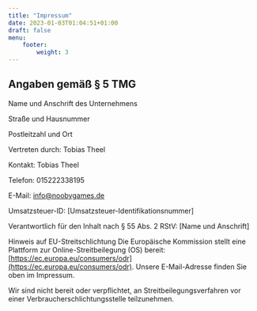 ```yaml
---
title: "Impressum"
date: 2023-01-03T01:04:51+01:00
draft: false
menu:
    footer:
        weight: 3
---
```


## Angaben gemäß § 5 TMG

Name und Anschrift des Unternehmens

Straße und Hausnummer

Postleitzahl und Ort

Vertreten durch:
Tobias Theel

Kontakt: Tobias Theel

Telefon: 015222338195

E-Mail: info@noobygames.de

Umsatzsteuer-ID:
[Umsatzsteuer-Identifikationsnummer]

Verantwortlich für den Inhalt nach § 55 Abs. 2 RStV:
[Name und Anschrift]

Hinweis auf EU-Streitschlichtung
Die Europäische Kommission stellt eine Plattform zur Online-Streitbeilegung (OS) bereit: [https://ec.europa.eu/consumers/odr](https://ec.europa.eu/consumers/odr).
Unsere E-Mail-Adresse finden Sie oben im Impressum.

Wir sind nicht bereit oder verpflichtet, an Streitbeilegungsverfahren vor einer Verbraucherschlichtungsstelle teilzunehmen.